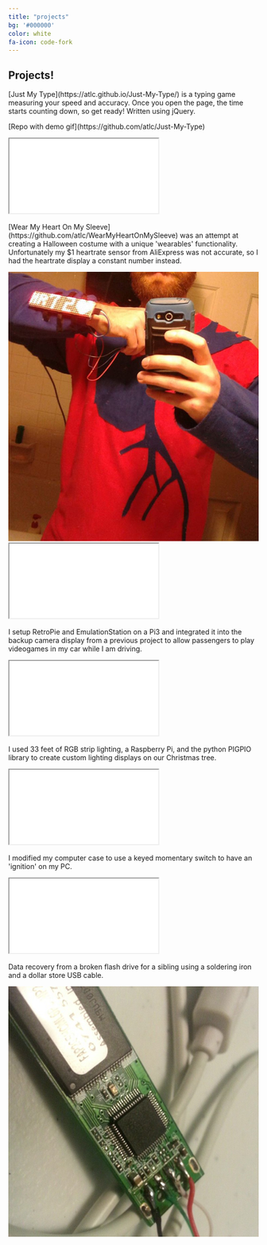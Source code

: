 ```yaml
---
title: "projects"
bg: '#000000'
color: white
fa-icon: code-fork
---
```


## Projects!

<div>
  <p>[Just My Type](https://atlc.github.io/Just-My-Type/) is a typing game measuring your speed and accuracy. Once you open the page, the time starts counting down, so get ready! Written using jQuery.</p>
  <p>[Repo with demo gif](https://github.com/atlc/Just-My-Type)</p>
  <iframe src="img/car_retropie_silent.mp4" allowfullscreen></iframe>
</div>

<div>
  <p>[Wear My Heart On My Sleeve](https://github.com/atlc/WearMyHeartOnMySleeve) was an attempt at creating a Halloween costume with a unique 'wearables' functionality. Unfortunately my $1 heartrate sensor from AliExpress was not accurate, so I had the heartrate display a constant number instead.</p>
  <img src="img/HeartSleeve01.jpg" />
  <iframe src="img/HeartSleeveVid01.mp4" allowfullscreen></iframe>
</div>


<div>
  <p> I setup RetroPie and EmulationStation on a Pi3 and integrated it into the backup camera display from a previous project to allow passengers to play videogames in my car while I am driving. </p>
  <iframe src="img/car_retropie_silent.mp4" allowfullscreen></iframe>
</div>

<div>
  <p> I used 33 feet of RGB strip lighting, a Raspberry Pi, and the python PIGPIO library to create custom lighting displays on our Christmas tree. </p>
  <iframe src="img/christmas_tree_pi_10_meters_silent.mp4" allowfullscreen></iframe>
</div>

<div>
  <p> I modified my computer case to use a keyed momentary switch to have an 'ignition' on my PC. </p>
  <iframe src="img/desktop_momentary_key_silent.mp4" allowfullscreen></iframe>
</div>

<div>
  <p> Data recovery from a broken flash drive for a sibling using a soldering iron and a dollar store USB cable. </p>
  <img src="img/soldered_flashdrive.jpg">
</div>
